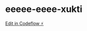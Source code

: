 # eeeee-eeee-xukti

[Edit in Codeflow ⚡️](https://stackblitz.com/~/github.com/eeegamer123/eeeee-eeee-xukti)